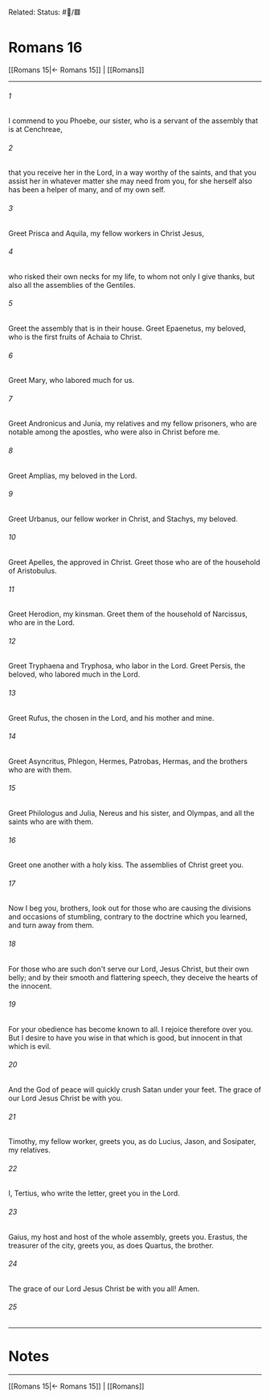 Related:
Status: #📖/🟥
# Romans 16

[[Romans 15|← Romans 15]] | [[Romans]]
***



###### 1 
I commend to you Phoebe, our sister, who is a servant of the assembly that is at Cenchreae, 

###### 2 
that you receive her in the Lord, in a way worthy of the saints, and that you assist her in whatever matter she may need from you, for she herself also has been a helper of many, and of my own self. 

###### 3 
Greet Prisca and Aquila, my fellow workers in Christ Jesus, 

###### 4 
who risked their own necks for my life, to whom not only I give thanks, but also all the assemblies of the Gentiles. 

###### 5 
Greet the assembly that is in their house. Greet Epaenetus, my beloved, who is the first fruits of Achaia to Christ. 

###### 6 
Greet Mary, who labored much for us. 

###### 7 
Greet Andronicus and Junia, my relatives and my fellow prisoners, who are notable among the apostles, who were also in Christ before me. 

###### 8 
Greet Amplias, my beloved in the Lord. 

###### 9 
Greet Urbanus, our fellow worker in Christ, and Stachys, my beloved. 

###### 10 
Greet Apelles, the approved in Christ. Greet those who are of the household of Aristobulus. 

###### 11 
Greet Herodion, my kinsman. Greet them of the household of Narcissus, who are in the Lord. 

###### 12 
Greet Tryphaena and Tryphosa, who labor in the Lord. Greet Persis, the beloved, who labored much in the Lord. 

###### 13 
Greet Rufus, the chosen in the Lord, and his mother and mine. 

###### 14 
Greet Asyncritus, Phlegon, Hermes, Patrobas, Hermas, and the brothers who are with them. 

###### 15 
Greet Philologus and Julia, Nereus and his sister, and Olympas, and all the saints who are with them. 

###### 16 
Greet one another with a holy kiss. The assemblies of Christ greet you. 

###### 17 
Now I beg you, brothers, look out for those who are causing the divisions and occasions of stumbling, contrary to the doctrine which you learned, and turn away from them. 

###### 18 
For those who are such don't serve our Lord, Jesus Christ, but their own belly; and by their smooth and flattering speech, they deceive the hearts of the innocent. 

###### 19 
For your obedience has become known to all. I rejoice therefore over you. But I desire to have you wise in that which is good, but innocent in that which is evil. 

###### 20 
And the God of peace will quickly crush Satan under your feet. The grace of our Lord Jesus Christ be with you. 

###### 21 
Timothy, my fellow worker, greets you, as do Lucius, Jason, and Sosipater, my relatives. 

###### 22 
I, Tertius, who write the letter, greet you in the Lord. 

###### 23 
Gaius, my host and host of the whole assembly, greets you. Erastus, the treasurer of the city, greets you, as does Quartus, the brother. 

###### 24 
The grace of our Lord Jesus Christ be with you all! Amen. 

###### 25


---
# Notes


***
[[Romans 15|← Romans 15]] | [[Romans]]

